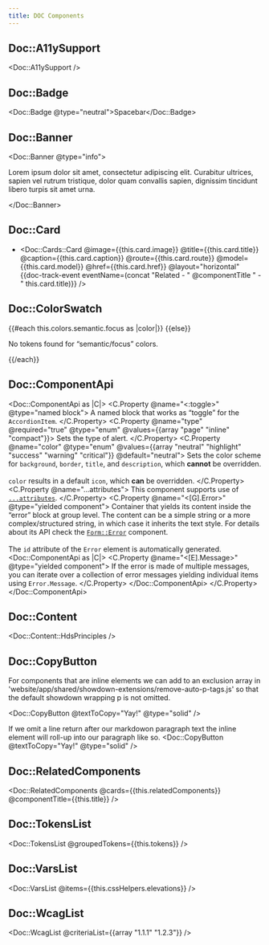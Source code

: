 ```yaml
---
title: DOC Components
---
```


## Doc::A11ySupport
<Doc::A11ySupport />

## Doc::Badge
<Doc::Badge @type="neutral">Spacebar</Doc::Badge>

## Doc::Banner
<Doc::Banner @type="info"><p>Lorem ipsum dolor sit amet, consectetur adipiscing elit. Curabitur ultrices, sapien vel rutrum tristique, dolor quam convallis sapien, dignissim tincidunt libero turpis sit amet urna.</p></Doc::Banner>

## Doc::Card

- <Doc::Cards::Card @image={{this.card.image}} @title={{this.card.title}} @caption={{this.card.caption}} @route={{this.card.route}} @model={{this.card.model}} @href={{this.card.href}} @layout="horizontal" {{doc-track-event eventName=(concat "Related - " @componentTitle " - " this.card.title)}} />

## Doc::ColorSwatch
<!-- algolia-ignore-start -->
<div>
  {{#each this.colors.semantic.focus as |color|}}
    <Doc::ColorSwatch @color={{color}} />
  {{else}}
    <p>No tokens found for “semantic/focus” colors.</p>
  {{/each}}
</div>
<!-- algolia-ignore-end -->

## Doc::ComponentApi
<Doc::ComponentApi as |C|>
  <C.Property @name="<:toggle>" @type="named block">
    A named block that works as “toggle” for the `AccordionItem`.
  </C.Property>
  <C.Property @name="type" @required="true" @type="enum" @values={{array "page" "inline" "compact"}}>
    Sets the type of alert.
  </C.Property>
  <C.Property @name="color" @type="enum" @values={{array "neutral" "highlight" "success" "warning" "critical"}} @default="neutral">
    Sets the color scheme for `background`, `border`, `title`, and `description`, which **cannot** be overridden.<br/><br/>`color` results in a default `icon`, which **can** be overridden.
  </C.Property>
  <C.Property @name="...attributes">
    This component supports use of [`...attributes`](https://guides.emberjs.com/release/in-depth-topics/patterns-for-components/#toc_attribute-ordering).
  </C.Property>
  <C.Property @name="<[G].Error>" @type="yielded component">
    Container that yields its content inside the “error” block at group level. The content can be a simple string or a more complex/structured string, in which case it inherits the text style. For details about its API check the [`Form::Error`](/components/form/primitives) component.
    <br/><br/>
    The `id` attribute of the `Error` element is automatically generated.
    <Doc::ComponentApi as |C|>
      <C.Property @name="<[E].Message>" @type="yielded component">
        If the error is made of multiple messages, you can iterate over a collection of error messages yielding individual items using `Error.Message`.
      </C.Property>
    </Doc::ComponentApi>
  </C.Property>
</Doc::ComponentApi>

## Doc::Content
<Doc::Content::HdsPrinciples />

## Doc::CopyButton
For components that are inline elements we can add to an exclusion array in 'website/app/shared/showdown-extensions/remove-auto-p-tags.js' so that the default showdown wrapping  p is not omitted.

<Doc::CopyButton @textToCopy="Yay!" @type="solid" />

If we omit a line return after our markdowon paragraph text the inline element will roll-up into our paragraph like so.
<Doc::CopyButton @textToCopy="Yay!" @type="solid" />


## Doc::RelatedComponents
<Doc::RelatedComponents @cards={{this.relatedComponents}} @componentTitle={{this.title}} />

## Doc::TokensList
<!-- algolia-ignore-start -->
<Doc::TokensList @groupedTokens={{this.tokens}} />
<!-- algolia-ignore-end -->

## Doc::VarsList
<!-- algolia-ignore-start -->
<Doc::VarsList @items={{this.cssHelpers.elevations}} />
<!-- algolia-ignore-end -->

## Doc::WcagList
<Doc::WcagList @criteriaList={{array "1.1.1" "1.2.3"}} />